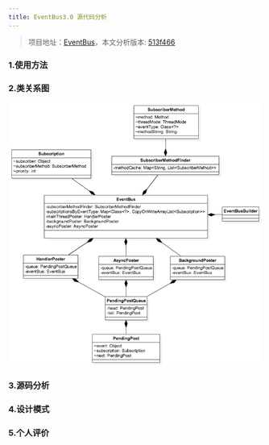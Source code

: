 ```yaml
---
title: EventBus3.0 源代码分析
---
```

> 项目地址：[EventBus](https://github.com/greenrobot/EventBus)，本文分析版本: [513f466](https://github.com/greenrobot/EventBus/tree/513f466fee9eec849d4c6a900b7fc1bf6bdc8fba)

### 1.使用方法

### 2.类关系图

![类关系图](image/class-relation.png)

### 3.源码分析

### 4.设计模式

### 5.个人评价

